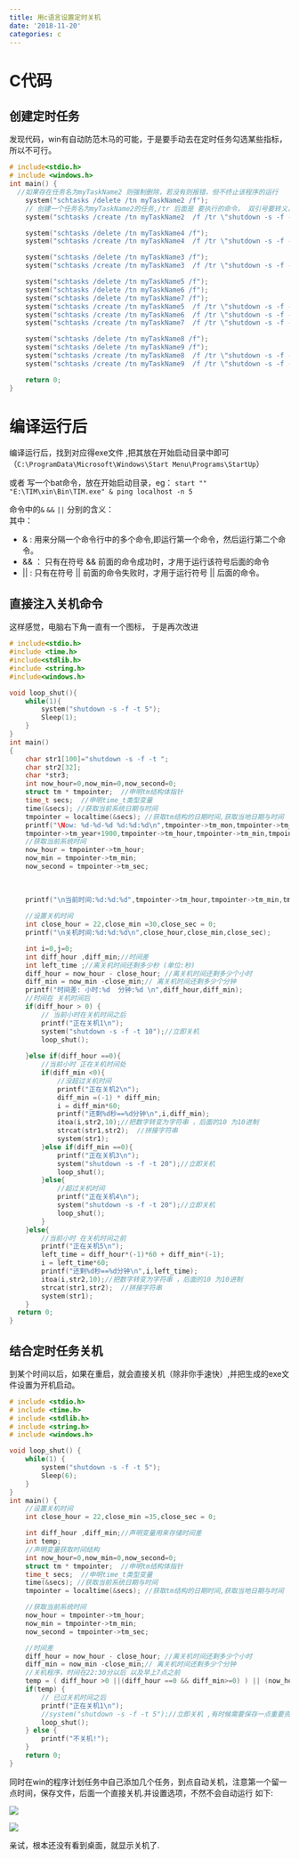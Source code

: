 ```yaml
---
title: 用c语言设置定时关机
date: '2018-11-20'
categories: c
---
```






# C代码

## 创建定时任务
发现代码，win有自动防范木马的可能，于是要手动去在定时任务勾选某些指标，所以不可行。
```c
# include<stdio.h>
# include <windows.h>
int main() {
  //如果存在任务名为myTaskName2 则强制删除，若没有则报错，但不终止该程序的运行
	system("schtasks /delete /tn myTaskName2 /f"); 
	// 创建一个任务名为myTaskName2的任务,/tr 后面是 要执行的命令， 双引号要转义，/st 后面接的是触发时间
	system("schtasks /create /tn myTaskName2  /f /tr \"shutdown -s -f -t 10\" /sc once /st 22:35:00");

	system("schtasks /delete /tn myTaskName4 /f");
	system("schtasks /create /tn myTaskName4  /f /tr \"shutdown -s -f -t 10\" /sc once /st 22:42:00");

	system("schtasks /delete /tn myTaskName3 /f");
	system("schtasks /create /tn myTaskName3  /f /tr \"shutdown -s -f -t 10\" /sc once /st 22:52:00");

	system("schtasks /delete /tn myTaskName5 /f");
	system("schtasks /delete /tn myTaskName6 /f");
	system("schtasks /delete /tn myTaskName7 /f");
	system("schtasks /create /tn myTaskName5  /f /tr \"shutdown -s -f -t 10\" /sc once /st 23:00:00");
	system("schtasks /create /tn myTaskName6  /f /tr \"shutdown -s -f -t 10\" /sc once /st 23:15:00");
	system("schtasks /create /tn myTaskName7  /f /tr \"shutdown -s -f -t 10\" /sc once /st 23:27:00");

	system("schtasks /delete /tn myTaskName8 /f");
	system("schtasks /delete /tn myTaskName9 /f");
	system("schtasks /create /tn myTaskName8  /f /tr \"shutdown -s -f -t 10\" /sc once /st 23:43:00");
	system("schtasks /create /tn myTaskName9  /f /tr \"shutdown -s -f -t 10\" /sc once /st 23:58:00");

	return 0;
}
```

# 编译运行后
编译运行后，找到对应得exe文件 ,把其放在开始启动目录中即可（`C:\ProgramData\Microsoft\Windows\Start Menu\Programs\StartUp`）

或者 写一个bat命令，放在开始启动目录，eg：
`start "" "E:\TIM\xin\Bin\TIM.exe" & ping localhost -n 5`

命令中的`&` `&&` `||` 分别的含义：  
其中： 
- & : 用来分隔一个命令行中的多个命令,即运行第一个命令，然后运行第二个命令。
- && ： 只有在符号 && 前面的命令成功时，才用于运行该符号后面的命令
- || : 只有在符号 || 前面的命令失败时，才用于运行符号 || 后面的命令。

## 直接注入关机命令

这样感觉，电脑右下角一直有一个图标，
于是再次改进
```c
# include<stdio.h>
#include <time.h>
#include<stdlib.h>
#include <string.h>
#include<windows.h>

void loop_shut(){
	while(1){
		system("shutdown -s -f -t 5");
		Sleep(1);
	}
}
int main()
{
	char str1[100]="shutdown -s -f -t ";
	char str2[32];
	char *str3; 
	int now_hour=0,now_min=0,now_second=0;
	struct tm * tmpointer;  //申明tm结构体指针
	time_t secs;  //申明time_t类型变量
	time(&secs); //获取当前系统日期与时间
	tmpointer = localtime(&secs); //获取tm结构的日期时间,获取当地日期与时间
	printf("\Now: %d-%d-%d %d:%d:%d\n",tmpointer->tm_mon,tmpointer->tm_mday,
	tmpointer->tm_year+1900,tmpointer->tm_hour,tmpointer->tm_min,tmpointer->tm_sec); 
	//获取当前系统时间 
	now_hour = tmpointer->tm_hour;
	now_min = tmpointer->tm_min;
	now_second = tmpointer->tm_sec;
	
	
	
    printf("\n当前时间:%d:%d:%d",tmpointer->tm_hour,tmpointer->tm_min,tmpointer->tm_sec);
	
	//设置关机时间
	int close_hour = 22,close_min =30,close_sec = 0;
	printf("\n关机时间:%d:%d:%d\n",close_hour,close_min,close_sec);

	int i=0,j=0;
	int diff_hour ,diff_min;//时间差
	int left_time ;//离关机时间还剩多少秒 (单位:秒)
	diff_hour = now_hour - close_hour; //离关机时间还剩多少个小时 
	diff_min = now_min -close_min;// 离关机时间还剩多少个分钟 
	printf("时间差: 小时:%d  分钟:%d \n",diff_hour,diff_min);
	//时间在 关机时间后 
	if(diff_hour > 0) {
		// 当前小时在关机时间之后  
		printf("正在关机1\n");
		system("shutdown -s -f -t 10");//立即关机 
		loop_shut(); 
			
	}else if(diff_hour ==0){
		//当前小时 正在关机时间处 
		if(diff_min <0){
			//没超过关机时间 
			printf("正在关机2\n");
			diff_min =(-1) * diff_min;
			i = diff_min*60;
			printf("还剩%d秒==%d分钟\n",i,diff_min);
			itoa(i,str2,10);//把数字转变为字符串 ，后面的10 为10进制 
			strcat(str1,str2);  //拼接字符串 
			system(str1);
		}else if(diff_min ==0){
			printf("正在关机3\n");
			system("shutdown -s -f -t 20");//立即关机 
			loop_shut();
		}else{
			//超过关机时间 
			printf("正在关机4\n");
			system("shutdown -s -f -t 20");//立即关机 
			loop_shut();
		}
	}else{
		//当前小时 在关机时间之前 
		printf("正在关机5\n");
		left_time = diff_hour*(-1)*60 + diff_min*(-1);
		i = left_time*60;
		printf("还剩%d秒==%d分钟\n",i,left_time);
		itoa(i,str2,10);//把数字转变为字符串 ，后面的10 为10进制 
		strcat(str1,str2);  //拼接字符串 
		system(str1);
	}
  return 0; 
}

```

## 结合定时任务关机

到某个时间以后，如果在重启，就会直接关机（除非你手速快）,并把生成的exe文件设置为开机启动。

```c
# include <stdio.h>
# include <time.h>
# include <stdlib.h>
# include <string.h>
# include <windows.h>

void loop_shut() {
	while(1) {
		system("shutdown -s -f -t 5");
		Sleep(6);
	}
}
int main() {
	//设置关机时间
	int close_hour = 22,close_min =35,close_sec = 0;

	int diff_hour ,diff_min;//声明变量用来存储时间差
    int temp;
	//声明变量获取时间结构
	int now_hour=0,now_min=0,now_second=0;
	struct tm * tmpointer;  //申明tm结构体指针
	time_t secs;  //申明time_t类型变量
	time(&secs); //获取当前系统日期与时间
	tmpointer = localtime(&secs); //获取tm结构的日期时间,获取当地日期与时间

	//获取当前系统时间
	now_hour = tmpointer->tm_hour;
	now_min = tmpointer->tm_min;
	now_second = tmpointer->tm_sec;

	//时间差
	diff_hour = now_hour - close_hour; //离关机时间还剩多少个小时
	diff_min = now_min -close_min;// 离关机时间还剩多少个分钟
	//关机程序，时间在22:30分以后 以及早上7点之前
	temp = ( diff_hour >0 ||(diff_hour ==0 && diff_min>=0) ) || (now_hour <7); 
	if(temp) {
		// 已过关机时间之后
		printf("正在关机1\n");
		//system("shutdown -s -f -t 5");//立即关机 ,有时候需要保存一点重要资料
		loop_shut();
	} else {
		printf("不关机!");
	}
	return 0;
}
```
同时在win的程序计划任务中自己添加几个任务，到点自动关机，注意第一个留一点时间，保存文件，后面一个直接关机.并设置选项，不然不会自动运行
如下:

![](https://cdn.jsdelivr.net/gh/zscmmm/imgs2208save@master/img/guanji01.png)

![](https://cdn.jsdelivr.net/gh/zscmmm/imgs2208save@master/img/guanji02.png)


亲试，根本还没有看到桌面，就显示关机了.
